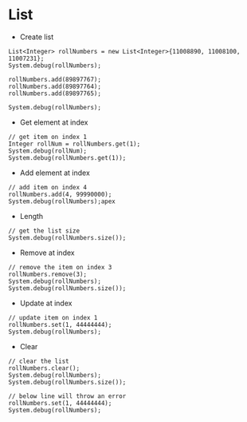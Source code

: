 # List

* Create list

```apex
List<Integer> rollNumbers = new List<Integer>{11008890, 11008100, 11007231};
System.debug(rollNumbers);

rollNumbers.add(89897767);
rollNumbers.add(89897764);
rollNumbers.add(89897765);

System.debug(rollNumbers);
```

* Get element at index

```apex
// get item on index 1
Integer rollNum = rollNumbers.get(1);
System.debug(rollNum);
System.debug(rollNumbers.get(1));
```

* Add element at index

```apex
// add item on index 4
rollNumbers.add(4, 99990000);
System.debug(rollNumbers);apex
```

* Length

```apex
// get the list size
System.debug(rollNumbers.size());
```

* Remove at index

```apex
// remove the item on index 3
rollNumbers.remove(3);
System.debug(rollNumbers);
System.debug(rollNumbers.size());
```

* Update at index

```apex
// update item on index 1
rollNumbers.set(1, 44444444);
System.debug(rollNumbers);
```

* Clear

```apex
// clear the list
rollNumbers.clear();
System.debug(rollNumbers);
System.debug(rollNumbers.size());

// below line will throw an error
rollNumbers.set(1, 44444444);
System.debug(rollNumbers);
```
